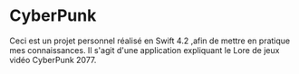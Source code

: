 # CyberPunk

Ceci est un projet personnel réalisé en Swift 4.2 ,afin de mettre en pratique mes connaissances.
Il s'agit d'une application expliquant le Lore de jeux vidéo CyberPunk 2077.
